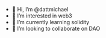 - 👋 Hi, I’m @dattmichael
- 👀 I’m interested in web3
- 🌱 I’m currently learning solidity
- 💞️ I’m looking to collaborate on DAO

<!---
dattmichael/dattmichael is a ✨ special ✨ repository because its `README.md` (this file) appears on your GitHub profile.
You can click the Preview link to take a look at your changes.
--->
